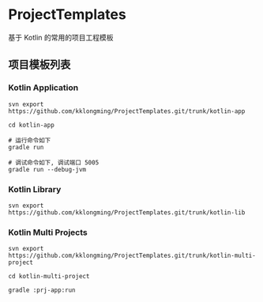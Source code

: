 # ProjectTemplates
基于 Kotlin 的常用的项目工程模板

## 项目模板列表

### Kotlin Application
```
svn export https://github.com/kklongming/ProjectTemplates.git/trunk/kotlin-app

cd kotlin-app

# 运行命令如下
gradle run

# 调试命令如下, 调试端口 5005
gradle run --debug-jvm

```

### Kotlin Library
```
svn export https://github.com/kklongming/ProjectTemplates.git/trunk/kotlin-lib

```

### Kotlin Multi Projects
```
svn export https://github.com/kklongming/ProjectTemplates.git/trunk/kotlin-multi-project

cd kotlin-multi-project

gradle :prj-app:run

```